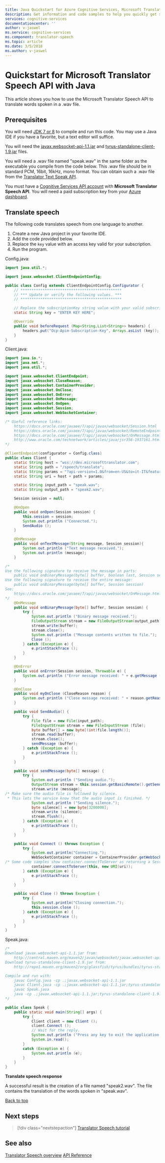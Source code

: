 ```yaml
---
title: Java Quickstart for Azure Cognitive Services, Microsoft Translator Speech API | Microsoft Docs
description: Get information and code samples to help you quickly get started using the Microsoft Translator Speech API in Microsoft Cognitive Services on Azure.
services: cognitive-services
documentationcenter: ''
author: v-jaswel
ms.service: cognitive-services
ms.component: translator-speech
ms.topic: article
ms.date: 3/5/2018
ms.author: v-jaswel
---
```

# Quickstart for Microsoft Translator Speech API with Java 
<a name="HOLTop"></a>

This article shows you how to use the Microsoft Translator Speech API to translate words spoken in a .wav file.

## Prerequisites

You will need [JDK 7 or 8](http://www.oracle.com/technetwork/java/javase/downloads/jdk8-downloads-2133151.html) to compile and run this code. You may use a Java IDE if you have a favorite, but a text editor will suffice.

You will need the [javax.websocket-api-1.1.jar](http://central.maven.org/maven2/javax/websocket/javax.websocket-api/1.1/) and [tyrus-standalone-client-1.9.jar](http://repo1.maven.org/maven2/org/glassfish/tyrus/bundles/tyrus-standalone-client/1.9/) files.

You will need a .wav file named "speak.wav" in the same folder as the executable you compile from the code below. This .wav file should be in standard PCM, 16bit, 16kHz, mono format. You can obtain such a .wav file from the [Translator Text Speak API](http://docs.microsofttranslator.com/text-translate.html#!/default/get_Speak).

You must have a [Cognitive Services API account](https://docs.microsoft.com/azure/cognitive-services/cognitive-services-apis-create-account) with **Microsoft Translator Speech API**. You will need a paid subscription key from your [Azure dashboard](https://portal.azure.com/#create/Microsoft.CognitiveServices).

## Translate speech

The following code translates speech from one language to another.

1. Create a new Java project in your favorite IDE.
2. Add the code provided below.
3. Replace the `key` value with an access key valid for your subscription.
4. Run the program.

Config.java:

```java
import java.util.*;

import javax.websocket.ClientEndpointConfig;

public class Config extends ClientEndpointConfig.Configurator {
	// **********************************************
	// *** Update or verify the following values. ***
	// **********************************************

	// Replace the subscriptionKey string value with your valid subscription key.
	static String key = "ENTER KEY HERE";

    @Override
    public void beforeRequest (Map<String,List<String>> headers) {
		headers.put("Ocp-Apim-Subscription-Key", Arrays.asList (key));
    }
}
```

Client.java:

```java
import java.io.*;
import java.net.*;
import java.util.*;

import javax.websocket.ClientEndpoint;
import javax.websocket.CloseReason;
import javax.websocket.ContainerProvider;
import javax.websocket.OnClose;
import javax.websocket.OnError;
import javax.websocket.OnMessage;
import javax.websocket.OnOpen;
import javax.websocket.Session;
import javax.websocket.WebSocketContainer;

/* Useful reference links:
	https://docs.oracle.com/javaee/7/api/javax/websocket/Session.html
	https://docs.oracle.com/javaee/7/api/javax/websocket/RemoteEndpoint.Basic.html
	https://docs.oracle.com/javaee/7/api/javax/websocket/OnMessage.html
	http://www.oracle.com/technetwork/articles/java/jsr356-1937161.html
*/

@ClientEndpoint(configurator = Config.class)
public class Client {
	static String host = "wss://dev.microsofttranslator.com";
	static String path = "/speech/translate";
	static String params = "?api-version=1.0&from=en-US&to=it-IT&features=texttospeech&voice=it-IT-Elsa";
	static String uri = host + path + params;

	static String input_path = "speak.wav";
	static String output_path = "speak2.wav";

    Session session = null;

	@OnOpen
	public void onOpen(Session session) {
		this.session = session;
		System.out.println ("Connected.");
		SendAudio ();
	}

	@OnMessage
	public void onTextMessage(String message, Session session){
		System.out.println ("Text message received.");
		System.out.println (message);
	}

/*
Use the following signature to receive the message in parts:
	public void onBinaryMessage(byte[] buffer, boolean last, Session session)
Use the following signature to receive the entire message:
	public void onBinaryMessage(byte[] buffer, Session session)
See:
	https://docs.oracle.com/javaee/7/api/javax/websocket/OnMessage.html
*/
	@OnMessage
	public void onBinaryMessage(byte[] buffer, Session session) {
		try {
			System.out.println ("Binary message received.");
			FileOutputStream stream = new FileOutputStream(output_path);
			stream.write(buffer);
			stream.close();
			System.out.println ("Message contents written to file.");
			Close ();
		} catch (Exception e) {
			e.printStackTrace ();
		}
	}

	@OnError
	public void onError(Session session, Throwable e) {
		System.out.println ("Error message received: " + e.getMessage ());
	}

	@OnClose
	public void myOnClose (CloseReason reason) {
		System.out.println ("Close message received: " + reason.getReasonPhrase());
	}

	public void SendAudio() {
		try {
			File file = new File(input_path);
			FileInputStream stream = new FileInputStream (file);
			byte buffer[] = new byte[(int)file.length()];
			stream.read(buffer);
			stream.close();
			sendMessage (buffer);
		} catch (Exception e) {
			e.printStackTrace ();
		}
	}

	public void sendMessage(byte[] message) {
		try {
			System.out.println ("Sending audio.");
			OutputStream stream = this.session.getBasicRemote().getSendStream();
			stream.write (message);
/* Make sure the audio file is followed by silence.
 * This lets the service know that the audio input is finished. */
			System.out.println ("Sending silence.");
			byte silence[] = new byte[3200000];
			stream.write (silence);
			stream.flush();
		} catch (Exception e) {
			e.printStackTrace ();
		}
	}

    public void Connect () throws Exception {
        try {
			System.out.println("Connecting.");
			WebSocketContainer container = ContainerProvider.getWebSocketContainer();
/* Some code samples show container.connectToServer as returning a Session, but this seems to be false. */
			container.connectToServer(this, new URI(uri));
		} catch (Exception e) {
			e.printStackTrace ();
        }
    }

	public void Close () throws Exception {
        try {
			System.out.println("Closing connection.");
			this.session.close ();
		} catch (Exception e) {
			e.printStackTrace ();
        }
	}
}
```

Speak.java:

```java
/*
Download javax.websocket-api-1.1.jar from:
	http://central.maven.org/maven2/javax/websocket/javax.websocket-api/1.1/
Download tyrus-standalone-client-1.9.jar from:
	http://repo1.maven.org/maven2/org/glassfish/tyrus/bundles/tyrus-standalone-client/1.9/

Compile and run with:
	javac Config.java -cp .;javax.websocket-api-1.1.jar
	javac Client.java -cp .;javax.websocket-api-1.1.jar;tyrus-standalone-client-1.9.jar
	javac Speak.java
	java -cp .;javax.websocket-api-1.1.jar;tyrus-standalone-client-1.9.jar Speak
*/

public class Speak {
	public static void main(String[] args) {
		try {
			Client client = new Client ();
			client.Connect ();
			// Wait for the reply.
			System.out.println ("Press any key to exit the application at any time.");
			System.in.read();
		}
		catch (Exception e) {
			System.out.println (e);
		}
	}
}
```

**Translate speech response**

A successful result is the creation of a file named "speak2.wav". The file contains the translation of the words spoken in "speak.wav".

[Back to top](#HOLTop)

## Next steps

> [!div class="nextstepaction"]
> [Translator Speech tutorial](../tutorial-translator-speech-csharp.md)

## See also 

[Translator Speech overview](../overview.md)
[API Reference](http://docs.microsofttranslator.com/speech-translate.html)
